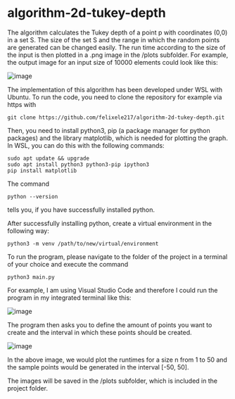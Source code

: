 # algorithm-2d-tukey-depth
The algorithm calculates the Tukey depth of a point p with coordinates (0,0) in a set S. The size of the set S and the range in which the random points are generated can be changed easily. The run time according to the size of the input is then plotted in a .png image in the /plots subfolder. For example, the output image for an input size of 10000 elements could look like this:  

![image](https://user-images.githubusercontent.com/50794814/172380005-1691e1f7-fab7-42e8-8cf2-3c10eec20e6d.png)

The implementation of this algorithm has been developed under WSL with Ubuntu. To run the code, you need to clone the repository for example via https with
```
git clone https://github.com/felixele217/algorithm-2d-tukey-depth.git
```

Then, you need to install python3, pip (a package manager for python packages) and the library matplotlib, which is needed for plotting the graph. In WSL, you can do this with the following commands:
```
sudo apt update && upgrade
sudo apt install python3 python3-pip ipython3
pip install matplotlib
```

The command 
```
python --version
```
tells you, if you have successfully installed python.

After successfully installing python, create a virtual environment in the following way:  
```
python3 -m venv /path/to/new/virtual/environment
```

To run the program, please navigate to the folder of the project in a terminal of your choice and execute the command
```
python3 main.py
``` 

For example, I am using Visual Studio Code and therefore I could run the program in my integrated terminal like this:  

![image](https://user-images.githubusercontent.com/50794814/172377711-07f6223b-aaa1-4b59-8704-d959dcdfe40b.png)

The program then asks you to define the amount of points you want to create and the interval in which these points should be created.

![image](https://user-images.githubusercontent.com/50794814/172395096-81d46f5b-a75b-4f08-90b7-6f7b7b7e9811.png)

In the above image, we would plot the runtimes for a size n from 1 to 50 and the sample points would be generated in the interval [-50, 50].

The images will be saved in the /plots subfolder, which is included in the project folder. 







